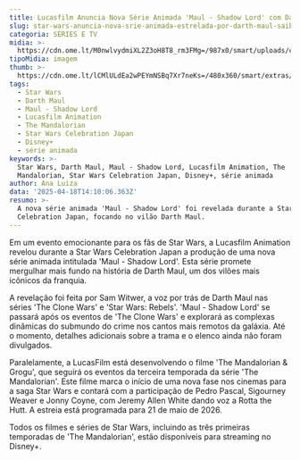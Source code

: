 ```yaml
---
title: Lucasfilm Anuncia Nova Série Animada 'Maul - Shadow Lord' com Darth Maul
slug: star-wars-anuncia-nova-srie-animada-estrelada-por-darth-maul-saiba-tudo
categoria: SÉRIES E TV
midia: >-
  https://cdn.ome.lt/M0nwlvydmiXL2Z3oH8T8_rm3FMg=/987x0/smart/uploads/conteudo/fotos/OMELETE_CAPA_-_2025-04-18T103441.666.png
tipoMidia: imagem
thumb: >-
  https://cdn.ome.lt/lCMlULdEa2wPEYmNSBq7Xr7neKs=/480x360/smart/extras/conteudos/omelete_THUMB_-_2025-04-18T103636.351.png
tags:
  - Star Wars
  - Darth Maul
  - Maul - Shadow Lord
  - Lucasfilm Animation
  - The Mandalorian
  - Star Wars Celebration Japan
  - Disney+
  - série animada
keywords: >-
  Star Wars, Darth Maul, Maul - Shadow Lord, Lucasfilm Animation, The
  Mandalorian, Star Wars Celebration Japan, Disney+, série animada
author: Ana Luiza
data: '2025-04-18T14:10:06.363Z'
resumo: >-
  A nova série animada 'Maul - Shadow Lord' foi revelada durante a Star Wars
  Celebration Japan, focando no vilão Darth Maul.
---
```


Em um evento emocionante para os fãs de Star Wars, a Lucasfilm Animation revelou durante a Star Wars Celebration Japan a produção de uma nova série animada intitulada 'Maul - Shadow Lord'. Esta série promete mergulhar mais fundo na história de Darth Maul, um dos vilões mais icônicos da franquia.

A revelação foi feita por Sam Witwer, a voz por trás de Darth Maul nas séries 'The Clone Wars' e 'Star Wars: Rebels'. 'Maul - Shadow Lord' se passará após os eventos de 'The Clone Wars' e explorará as complexas dinâmicas do submundo do crime nos cantos mais remotos da galáxia. Até o momento, detalhes adicionais sobre a trama e o elenco ainda não foram divulgados.

Paralelamente, a LucasFilm está desenvolvendo o filme 'The Mandalorian & Grogu', que seguirá os eventos da terceira temporada da série 'The Mandalorian'. Este filme marca o início de uma nova fase nos cinemas para a saga Star Wars e contará com a participação de Pedro Pascal, Sigourney Weaver e Jonny Coyne, com Jeremy Allen White dando voz a Rotta the Hutt. A estreia está programada para 21 de maio de 2026.

Todos os filmes e séries de Star Wars, incluindo as três primeiras temporadas de 'The Mandalorian', estão disponíveis para streaming no Disney+.
